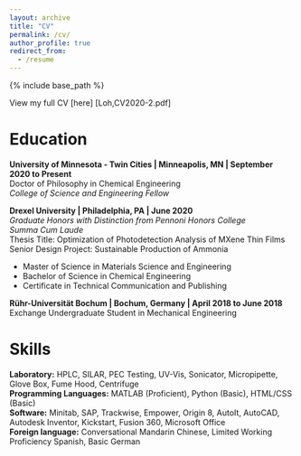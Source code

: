 ```yaml
---
layout: archive
title: "CV"
permalink: /cv/
author_profile: true
redirect_from:
  - /resume
---
```


{% include base_path %}

View my full CV [here] [Loh,CV2020-2.pdf]

Education
======

**University of Minnesota - Twin Cities | Minneapolis, MN | September 2020 to Present**<br/>
Doctor of Philosophy in Chemical Engineering <br/>
*College of Science and Engineering Fellow*<br/>

**Drexel University | Philadelphia, PA | June 2020**<br/>
*Graduate Honors with Distinction from Pennoni Honors College*<br/>
*Summa Cum Laude*<br/>
Thesis Title: Optimization of Photodetection Analysis of MXene Thin Films<br/>
Senior Design Project: Sustainable Production of Ammonia<br/>
* Master of Science in Materials Science and Engineering
* Bachelor of Science in Chemical Engineering
* Certificate in Technical Communication and Publishing

**Rühr-Universität Bochum | Bochum, Germany | April 2018 to June 2018**<br/>
Exchange Undergraduate Student in Mechanical Engineering<br/>

Skills
======
**Laboratory:** HPLC, SILAR, PEC Testing, UV-Vis, Sonicator, Micropipette, Glove Box, Fume Hood, Centrifuge<br/>
**Programming Languages:** MATLAB (Proficient), Python (Basic), HTML/CSS (Basic)<br/>
**Software:** Minitab, SAP, Trackwise, Empower, Origin 8, AutoIt, AutoCAD, Autodesk Inventor, Kickstart, Fusion 360, Microsoft Office<br/>
**Foreign language:** Conversational Mandarin Chinese, Limited Working Proficiency Spanish, Basic German<br/>
  
